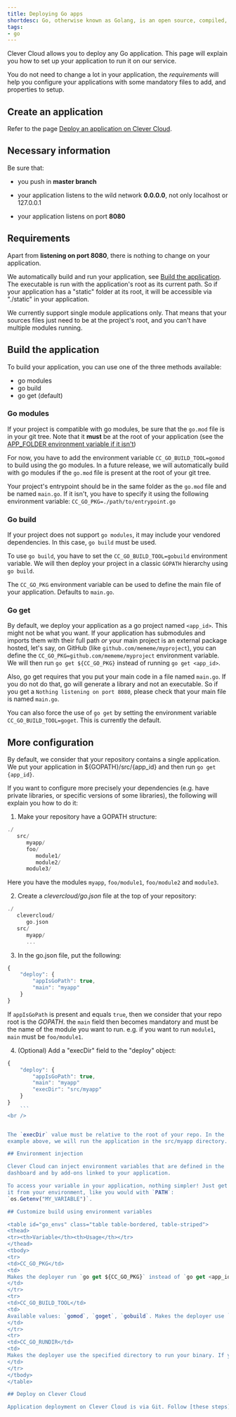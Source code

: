 ```yaml
---
title: Deploying Go apps
shortdesc: Go, otherwise known as Golang, is an open source, compiled, garbage-collected, concurrent system programming language.
tags:
- go
---
```


Clever Cloud allows you to deploy any Go application. This page will
explain you how to set up your application to run it on our service.

You do not need to change a lot in your application, the *requirements* will help you configure your applications with some mandatory files to add, and properties to setup.

## Create an application

Refer to the page [Deploy an application on Clever Cloud](/doc/clever-cloud-overview/add-application/).

## Necessary information

Be sure that:

* you push in <strong>master branch</strong>

* your application listens to the wild network <strong>0.0.0.0</strong>,
  not only localhost or 127.0.0.1

* your application listens on port <strong>8080</strong>

## Requirements

Apart from <strong>listening on port 8080</strong>, there is nothing to
change on your application.

We automatically build and run your application, see [Build the application](#build-the-application).
The executable is run with the application's root as its
current path. So if your application has a "static" folder at its root, it will be
accessible via "./static" in your application.

We currently support single module applications only. That means that
your sources files just need to be at the project's root, and you can't
have multiple modules running.

## Build the application

To build your application, you can use one of the three methods available:
- go modules
- go build
- go get (default)

### Go modules

If your project is compatible with go modules, be sure that the `go.mod` file is in your git tree. Note that it **must** be at the root
of your application (see the [APP_FOLDER environment variable if it isn't](/doc/get-help/reference-environment-variables/#variables-you-can-define))

For now, you have to add the environment variable `CC_GO_BUILD_TOOL=gomod` to build using the go modules. In a future release, we will automatically
build with go modules if the `go.mod` file is present at the root of your git tree.

Your project's entrypoint should be in the same folder as the `go.mod` file and be named `main.go`. If it isn't, you have to specify it using the following environment variable:
`CC_GO_PKG=./path/to/entrypoint.go`

### Go build

If your project does not support `go modules`, it may include your vendored dependencies. In this case, `go build` must be used.

To use `go build`, you have to set the `CC_GO_BUILD_TOOL=gobuild` environment variable.
We will then deploy your project in a classic `GOPATH` hierarchy using `go build`.

The `CC_GO_PKG` environment variable can be used to define the main file of your application. Defaults to `main.go`.

### Go get

By default, we deploy your application as a go project named `<app_id>`. This might not be
what you want. If your application has submodules and imports them with their full path *or* your main
project is an external package hosted, let's say, on GitHub (like `github.com/mememe/myproject`),
you can define the `CC_GO_PKG=github.com/mememe/myproject` environment variable. We will
then run `go get ${CC_GO_PKG}` instead of running `go get <app_id>`.

Also, go get requires that you put your main code in a file named `main.go`. If you
do not do that, go will generate a library and not an executable. So if you get a `Nothing
listening on port 8080`, please check that your main file is named `main.go`.

You can also force the use of `go get` by setting the environment variable `CC_GO_BUILD_TOOL=goget`. This is currently the default.

## More configuration

By default, we consider that your repository contains a single
application. We put your application in ${GOPATH}/src/{app_id} and then
run `go get {app_id}`.

If you want to configure more precisely your dependencies (e.g. have
private libraries, or specific versions of some libraries), the
following will explain you how to do it:

1. Make your repository have a GOPATH structure:
``` haskell
./
   src/
      myapp/
      foo/
         module1/
         module2/
      module3/
```
Here you have the modules `myapp`, `foo/module1`, `foo/module2` and `module3`.

2. Create a *clevercloud/go.json* file at the top of your repository:
``` haskell
./
   clevercloud/
      go.json
   src/
      myapp/
      ...
```

3. In the go.json file, put the following:
```javascript
{
    "deploy": {
        "appIsGoPath": true,
        "main": "myapp"
    }
}
```
If `appIsGoPath` is present and equals `true`, then we consider that
your repo root is the *GOPATH*. the `main` field then becomes mandatory
and must be the name of the module you want to run. e.g. if you want
to run `module1`, `main` must be `foo/module1`.

4. (Optional) Add a "execDir" field to the "deploy" object:
```javascript
{
    "deploy": {
        "appIsGoPath": true,
        "main": "myapp"
        "execDir": "src/myapp"
    }
}
	```
<br />


The `execDir` value must be relative to the root of your repo. In the
example above, we will run the application in the src/myapp directory.

## Environment injection

Clever Cloud can inject environment variables that are defined in the
dashboard and by add-ons linked to your application.

To access your variable in your application, nothing simpler! Just get
it from your environment, like you would with `PATH`:
`os.Getenv("MY_VARIABLE")`.

## Customize build using environment variables

<table id="go_envs" class="table table-bordered, table-striped">
<thead>
<tr><th>Variable</th><th>Usage</th></tr>
</thead>
<tbody>
<tr>
<td>CC_GO_PKG</td>
<td>
Makes the deployer run `go get ${CC_GO_PKG}` instead of `go get <app_id>` or `go install ${CC_GO_PKG}` instead of `go install <package>`.
</td>
</tr>
<tr>
<td>CC_GO_BUILD_TOOL</td>
<td>
Available values: `gomod`, `goget`, `gobuild`. Makes the deployer use `go modules`, `go get` or `go build` to build your application. If not specified, defaults to `goget`.
</td>
</tr>
<tr>
<td>CC_GO_RUNDIR</td>
<td>
Makes the deployer use the specified directory to run your binary. If your application must be in `$GOPATH/src/company/project` for your vendored dependencies, set this variable to `company/project`.
</td>
</tr>
</tbody>
</table>

## Deploy on Clever Cloud

Application deployment on Clever Cloud is via Git. Follow [these steps](/doc/clever-cloud-overview/add-application/) to deploy your application.
